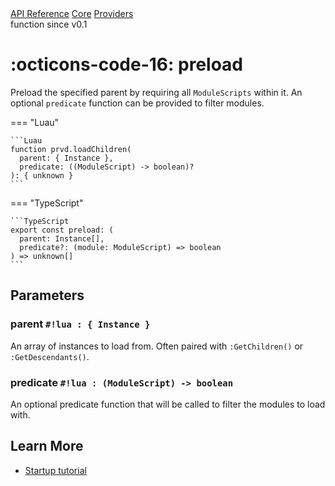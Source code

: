 <div class="pmwdoc-reference-breadcrumbs">
<a href="../../../">API Reference</a>
<a href="../../">Core</a>
<a href="../">Providers</a>
</div>

<div class="pmwdoc-reference-tags">
<span class="pmwdoc-reference-highlight">function</span>
<span class="pmwdoc-reference-since">since v0.1</span>
</div>

# :octicons-code-16: preload

Preload the specified parent by requiring all `ModuleScripts` within it. An
optional `predicate` function can be provided to filter modules.

=== "Luau"

    ```Luau
    function prvd.loadChildren(
      parent: { Instance },
      predicate: ((ModuleScript) -> boolean)?
    ): { unknown }
    ```

=== "TypeScript"

    ```TypeScript
    export const preload: (
      parent: Instance[],
      predicate?: (module: ModuleScript) => boolean
    ) => unknown[]
    ```

## Parameters

### parent `#!lua : { Instance }`

An array of instances to load from. Often paired with `:GetChildren()` or
`:GetDescendants()`.

### predicate `#!lua : (ModuleScript) -> boolean`

An optional predicate function that will be called to filter the modules to load
with.

## Learn More

- [Startup tutorial](../../../tutorials/fundamentals/startup.md)
